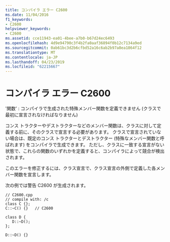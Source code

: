 ```yaml
---
title: コンパイラ エラー C2600
ms.date: 11/04/2016
f1_keywords:
- C2600
helpviewer_keywords:
- C2600
ms.assetid: cce11943-ea01-4bee-a7b0-b67d24ec6493
ms.openlocfilehash: 4d9e94790c3f4b2fa0aaf36894f0b12c7134a9ed
ms.sourcegitcommit: 0ab61bc3d2b6cfbd52a16c6ab2b97a8ea1864f12
ms.translationtype: MT
ms.contentlocale: ja-JP
ms.lasthandoff: 04/23/2019
ms.locfileid: "62215667"
---
```

# <a name="compiler-error-c2600"></a>コンパイラ エラー C2600

'関数' : コンパイラで生成された特殊メンバー関数を定義できません (クラスで最初に宣言されなければなりません)

コンス トラクターやデストラクターなどのメンバー関数は、クラスに対して定義する前に、そのクラスで宣言する必要があります。 クラスで宣言されていない場合は、既定のコンス トラクターとデストラクター (特殊なメンバー関数と呼ばれます) をコンパイラで生成できます。 ただし、クラスに一致する宣言がない状態で、これらの関数のいずれかを定義すると、コンパイラによって競合が検出されます。

このエラーを修正するには、クラス宣言で、クラス宣言の外側で定義した各メンバー関数を宣言します。

次の例では警告 C2600 が生成されます。

```
// C2600.cpp
// compile with: /c
class C {};
C::~C() {}   // C2600

class D {
   D::~D();
};

D::~D() {}
```